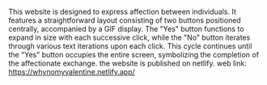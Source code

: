 This website is designed to express affection between individuals. It features a straightforward layout consisting of two buttons positioned centrally, accompanied by a GIF display. The "Yes" button functions to expand in size with each successive click, while the "No" button iterates through various text iterations upon each click. This cycle continues until the "Yes" button occupies the entire screen, symbolizing the completion of the affectionate exchange. the website is published on netlify. web link: https://whynomyvalentine.netlify.app/
